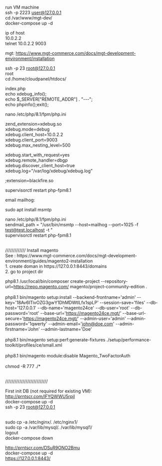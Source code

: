 
run VM machine <br />
ssh -p 2223 user@127.0.0.1 <br />
cd /var/www/mgt-dev/ <br />
docker-compose up -d <br />



ip of host <br />
10.0.2.2 <br />
telnet 10.0.2.2 9003 <br />



mgt: https://www.mgt-commerce.com/docs/mgt-development-environment/installation
<br />


ssh -p 23 root@127.0.0.1 <br />
root <br />
cd /home/cloudpanel/htdocs/ <br />


index.php <br />
echo xdebug_info(); <br />
echo  $_SERVER["REMOTE_ADDR"] . "---"; <br />
echo phpinfo();exit(); <br />


nano /etc/php/8.1/fpm/php.ini <br />


zend_extension=xdebug.so  <br />
xdebug.mode=debug <br />
xdebug.client_host=10.0.2.2 <br />
xdebug.client_port=9003 <br />
xdebug.max_nesting_level=500 <br />


xdebug.start_with_request=yes <br />
xdebug.remote_handler=dbgp <br />
xdebug.discover_client_host=true <br />
xdebug.log="/var/log/xdebug/xdebug.log" <br />

;extension=blackfire.so <br />


supervisorctl restart php-fpm8.1 <br />


email mailhog: <br />


sudo apt install msmtp <br />

nano /etc/php/8.1/fpm/php.ini <br />
sendmail_path = "/usr/bin/msmtp --host=mailhog --port=1025 -f test@test.localhost -t " <br />
supervisorctl restart php-fpm8.1 <br />

<br />
/////////////
Install magento <br />
See : https://www.mgt-commerce.com/docs/mgt-development-environment/guides/magento2-installation
<br />
1. create doman in https://127.0.0.1:8443/domains
<br />
2. go to project dir
<br />

php8.1 /usr/local/bin/composer create-project --repository-url=https://repo.magento.com/ magento/project-community-edition .
<br /> <br />
php8.1 bin/magento setup:install --backend-frontname='admin' --key='18Av6ITivOZG3gwY1DhMDWtlLfx1spLP' --session-save='files' --db-host='127.0.0.1' --db-name='magento24ce' --db-user='root' --db-password='root' --base-url='https://magento24ce.mgt/' --base-url-secure='https://magento24ce.mgt/' --admin-user='admin' --admin-password='1qwerty' --admin-email='john@doe.com' --admin-firstname='John' --admin-lastname='Doe'
<br /> <br />
php8.1 bin/magento setup:perf:generate-fixtures ./setup/performance-toolkit/profiles/ce/small.xml
<br /> <br />
php8.1 bin/magento module:disable Magento_TwoFactorAuth
<br /> <br />
chmod -R 777 ./*
<br /> <br />


///////////////////////////


First init DB (not required for existing VM):
<br />
http://prntscr.com/lFYQWWU5rpjl
<br />
docker-compose up -d
<br />
ssh -p 23 root@127.0.0.1
<br /><br />


sudo cp -a /etc/nginx/. /etc/nginx1/
<br />
sudo cp -a /var/lib/mysql/. /var/lib/mysql1/
<br />
logout
<br />
docker-compose down
<br />

http://prntscr.com/DSuR9ONO2Bmu
<br />
docker-compose up -d
<br />
https://127.0.0.1:8443/
